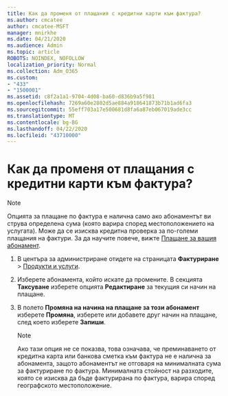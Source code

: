```yaml
---
title: Как да променя от плащания с кредитни карти към фактура?
ms.author: cmcatee
author: cmcatee-MSFT
manager: mnirkhe
ms.date: 04/21/2020
ms.audience: Admin
ms.topic: article
ROBOTS: NOINDEX, NOFOLLOW
localization_priority: Normal
ms.collection: Adm_O365
ms.custom:
- "433"
- "1500001"
ms.assetid: c8f2a1a1-9704-4d08-ba60-d836b9a5f981
ms.openlocfilehash: 7269a60e2802d5ae884a918641873b71b1ad6fa3
ms.sourcegitcommit: 55eff703a17e500681d8fa6a87eb067019ade3cc
ms.translationtype: MT
ms.contentlocale: bg-BG
ms.lasthandoff: 04/22/2020
ms.locfileid: "43710000"
---
```

# <a name="how-do-i-change-from-credit-card-payments-to-invoice"></a>Как да променя от плащания с кредитни карти към фактура?

> [!NOTE]
> Опцията за плащане по фактура е налична само ако абонаментът ви струва определена сума (която варира според местоположението на услугата). Може да се изисква кредитна проверка за по-големи плащания на фактури. За да научите повече, вижте [Плащане за вашия абонамент](https://docs.microsoft.com/office365/admin/subscriptions-and-billing/pay-for-your-subscription).
  
1. В центъра за администриране отидете на страницата **Фактуриране** \> [Продукти и услуги](https://go.microsoft.com/fwlink/p/?linkid=842054).

2. Изберете абонамента, който искате да промените. В секцията **Таксуване** изберете опцията **Редактиране** за текущия си начин на плащане.

3. В полето **Промяна на начина на плащане за този абонамент** изберете **Промяна**, изберете или добавете друг начин на плащане, след което изберете **Запиши**.

   > [!NOTE]
   > Ако тази опция не се показва, това означава, че преминаването от кредитна карта или банкова сметка към фактура не е налична за абонамента, защото абонаментът не отговаря на минималната сума за фактуриране по фактура. Минималната стойност на разходите, която се изисква да бъде фактурирана по фактура, варира според географското местоположение.
  
